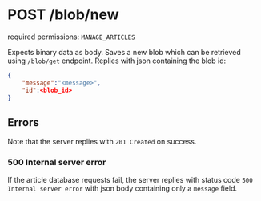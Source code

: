 # POST /blob/new

required permissions: `MANAGE_ARTICLES`

Expects binary data as body. Saves a new blob which can be retrieved using `/blob/get` endpoint. Replies with json containing the blob id:

```json
{
	"message":"<message>",
	"id":<blob_id>
}
```

## Errors

Note that the server replies with `201 Created` on success.

### 500 Internal server error

If the article database requests fail, the server replies with status code `500 Internal server error` with json body containing only a `message` field.

